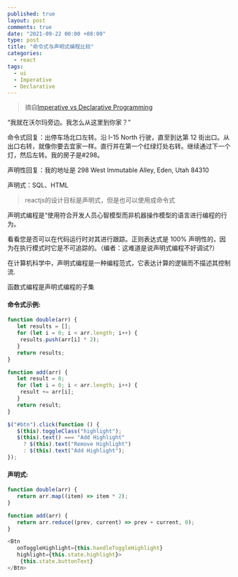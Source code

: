 ```yaml
---
published: true
layout: post
comments: true
date: "2021-09-22 00:00 +08:00"
type: post
title: "命令式与声明式编程比较"
categories:
  - react
tags:
  - ui
  - Imperative
  - Declarative
---
```

> 摘自[Imperative vs Declarative Programming](https://ui.dev/imperative-vs-declarative-programming/)

“我就在沃尔玛旁边。我怎么从这里到你家？”

命令式回复：出停车场北口左转。沿 I-15 North 行驶，直至到达第 12 街出口。从出口右转，就像你要去宜家一样。直行并在第一个红绿灯处右转。继续通过下一个灯，然后左转。我的房子是#298。

声明性回复：我的地址是 298 West Immutable Alley, Eden, Utah 84310

声明式：SQL、HTML 

> reactjs的设计目标是声明式，但是也可以使用成命令式

声明式编程是“使用符合开发人员心智模型而非机器操作模型的语言进行编程的行为。

看看您是否可以在代码运行时对其进行跟踪。正则表达式是 100% 声明性的，因为在执行模式时它是不可追踪的。（编者：这难道是说声明式编程不好调试?）

在计算机科学中，声明式编程是一种编程范式，它表达计算的逻辑而不描述其控制流.

函数式编程是声明式编程的子集

#### 命令式示例:
```javascript
function double(arr) {
   let results = [];
   for (let i = 0; i < arr.length; i++) {
    results.push(arr[i] * 2);
   }
   return results;
}

function add(arr) {
   let result = 0;
   for (let i = 0; i < arr.length; i++) {
    result += arr[i];
   }
   return result;
}

$("#btn").click(function () {
   $(this).toggleClass("highlight");
   $(this).text() === "Add Highlight"
     ? $(this).text("Remove Highlight")
     : $(this).text("Add Highlight");
});
```

#### 声明式:
```javascript
function double(arr) {
   return arr.map((item) => item * 2);
}

function add(arr) {
   return arr.reduce((prev, current) => prev + current, 0);
}

<Btn
   onToggleHighlight={this.handleToggleHighlight}
   highlight={this.state.highlight}>
    {this.state.buttonText}
</Btn>
```